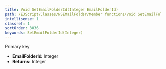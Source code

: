 ```yaml
---
title: Void SetEmailFolderId(Integer EmailFolderId)
path: /EJScript/Classes/NSEMailFolder/Member functions/Void SetEmailFolderId(Integer p_0)
intellisense: 1
classref: 1
sortOrder: 3036
keywords: SetEmailFolderId(Integer)
---
```



Primary key



* **EmailFolderId:** Integer
* **Returns:** Integer


